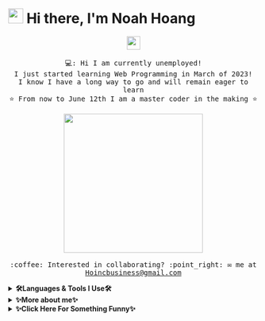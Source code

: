 # <img src="https://raw.githubusercontent.com/iampavangandhi/iampavangandhi/master/gifs/Hi.gif" width="30px"> Hi there, I'm Noah Hoang

<p align="center">
  <img src="[spongebob coding gifhttps://media.tenor.com/tWD3GjJcoHgAAAAC/spongebob-computer.gif](https://media.tenor.com/tWD3GjJcoHgAAAAC/spongebob-computer.gif)" width="27px">
  <br><br>
  <samp>
    💻: Hi I am currently unemployed!
    <br>I just started learning Web Programming in March of 2023!
      <br>I know I have a long way to go and will remain eager to learn
    <br>⭐ From now to June 12th I am a master coder in the making ⭐<br><br>
    <img src="https://media.tenor.com/tWD3GjJcoHgAAAAC/spongebob-computer.gif" width="280px" align="center">
    <br><br>:coffee: Interested in collaborating? :point_right: ✉ me at <a href="mailto:hoincbusiness@gmail.com">Hoincbusiness@gmail.com</a>
  </samp>
</p>



<details>
  <summary><b> 🛠️Languages & Tools I Use🛠️ </b></summary>
  ⭐ HTML <br>
  ⭐ CSS <br>
  ⭐ JavaScript <br> 
  ⭐ BootStrap <br>
  ⭐ jQuery

</details>
<details>
  <summary><b> ✨More about me✨</b></summary>
  🎓 Currently enrolled at UC Berkeley Extension's Full Stack Boot Camp</br>
🔥 I have a burning passion for learning all types of coding I can get my hands on</br>
💻comp I love PC building, infact I have built over 18 PCs for gaming, businesses, and personal use!</br>
🎮 I'm an enthusiastic Minecrafter! A proud 12 year veteran 😤💪</br>
🧗‍♂️ Hobbies: I work on sport cars with my dad and I also sport climb. I can tower a 38 ft. wall in 7.12 seconds! </br>
</details>

<details>
  <summary><b> ✨Click Here For Something Funny✨</b></summary>
    <img src="https://media.tenor.com/U7onEi32XlIAAAAC/spongebob-development.gif" width="280px" align="center">
</details>
